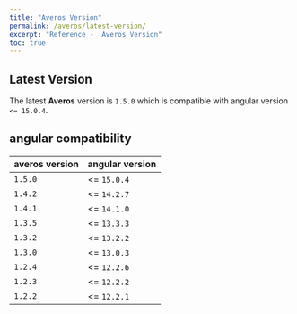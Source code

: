 ```yaml
---
title: "Averos Version"
permalink: /averos/latest-version/
excerpt: "Reference -  Averos Version"
toc: true
---
```


## **Latest Version**


The latest **Averos** version is `1.5.0` which is compatible with angular version  `<= 15.0.4`.


## **angular compatibility**

| **averos version** | **angular version** |
| ------ | ------ |
| `1.5.0` | <= `15.0.4` |
| `1.4.2` | <= `14.2.7` |
| `1.4.1` | <= `14.1.0` |
| `1.3.5` | <= `13.3.3` |
| `1.3.2` | <= `13.2.2` |
| `1.3.0` | <= `13.0.3` |
| `1.2.4` | <= `12.2.6` | 
| `1.2.3` | <= `12.2.2` |
| `1.2.2` | <= `12.2.1` |
